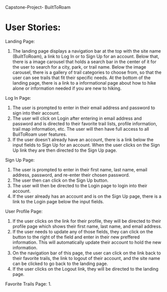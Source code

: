 Capstone-Project- BuiltToRoam


# User Stories:

Landing Page:
1. The landing page displays a navigation bar at the top with the site name (BuiltToRoam), a link to Log In or to Sign Up for an account. Below that, there is a image carousel that holds a search bar in the center of it for the user to search for a city, park, or trail name. Below the image carousel, there is a gallery of trail categories to choose from, so that the user can see trails that fit their specific needs. At the bottom of the landing page, there is a link to a informational page about how to hike alone or information needed if you are new to hiking.

Log In Page:
1. The user is prompted to enter in their email address and password to sign into their account.
2. The user will click on Login after entering in email address and password and is directed to their favorite trail lists, profile information, trail map information, etc. The user will then have full access to all BuilToRoam user features.
3. If the user doesn't already have an account, there is a link below the input fields to Sign Up for an account. When the user clicks on the Sign Up link they are then directed to the Sign Up page. 

Sign Up Page:
1. The user is prompted to enter in their first name, last name, email address, password, and re-enter their chosen password.
2. The user then can click on the Sign Up button.
3. The user will then be directed to the Login page to login into their account. 
4. If the user already has an account and is on the Sign Up page, there is a link to the Login page below the input fields. 

User Profile Page:
1. If the user clicks on the link for their profile, they will be directed to their profile page which shows their first name, last name, and email address.
2. If the user needs to update any of those fields, they can click on the button to the right of the field and enter in their new preffered information. This will automatically update their account to hold the new information. 
3. On the navigation bar of this page, the user can click on the link back to their favorite trails, the link to logout of their account, and the site name can be clicked to go back to the landing page. 
4. If the user clicks on the Logout link, they will be directed to the landing page. 

Favorite Trails Page:
1.


